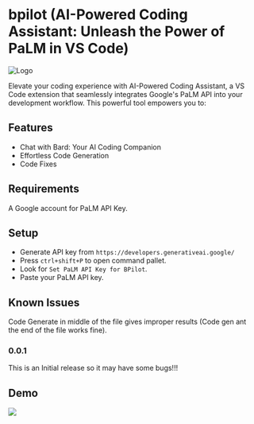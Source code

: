 # bpilot (AI-Powered Coding Assistant: Unleash the Power of PaLM in VS Code)



![Logo](https://i.ibb.co/yBVXh1P/ai-robot-icon.png)


Elevate your coding experience with AI-Powered Coding Assistant, a VS Code extension that seamlessly integrates Google's PaLM API into your development workflow. This powerful tool empowers you to:

## Features

* Chat with Bard: Your AI Coding Companion
* Effortless Code Generation
* Code Fixes


## Requirements

A Google account for PaLM API Key.

## Setup

* Generate API key from `https://developers.generativeai.google/`
* Press `ctrl+shift+P` to open command pallet.
* Look for `Set PaLM API Key for BPilot`.
* Paste your PaLM API key.

## Known Issues

Code Generate in middle of the file gives improper results (Code gen ant the end of the file works fine).


### 0.0.1

This is an Initial release so it may have some bugs!!!

## Demo

![](https://s1.gifyu.com/images/SRKdn.gif)
